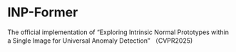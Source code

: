 # INP-Former
The official implementation of “Exploring Intrinsic Normal Prototypes within a Single Image for Universal Anomaly Detection” （CVPR2025)
